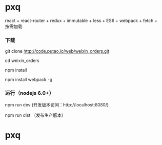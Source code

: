 # pxq
react + react-router + redux + immutable + less + ES6 + webpack + fetch + 按需加载


### 下载

  git clone http://code.putao.io/web/weixin_orders.git

  cd weixin_orders

  npm install 

  npm install webpack -g 


### 运行（nodejs 6.0+）

  npm run dev (开发版本访问：http://localhost:8080/)
  
  npm run dist （发布生产版本）


# pxq
